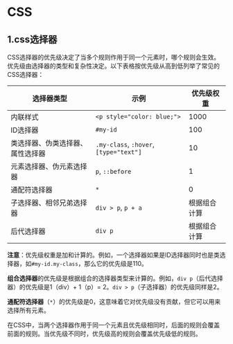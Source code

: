 # CSS

## 1.css选择器
CSS选择器的优先级决定了当多个规则作用于同一个元素时，哪个规则会生效。优先级由选择器的类型和复杂性决定。以下表格按优先级从高到低列举了常见的CSS选择器：

| 选择器类型                | 示例                         | 优先级权重 |
|-------------------------|------------------------------|------------|
| 内联样式                 | `<p style="color: blue;">`  | 1000       |
| ID选择器                 | `#my-id`                     | 100        |
| 类选择器、伪类选择器、属性选择器 | `.my-class`, `:hover`, `[type="text"]` | 10         |
| 元素选择器、伪元素选择器 | `p`, `::before`              | 1          |
| 通配符选择器             | `*`                          | 0          |
| 子选择器、相邻兄弟选择器 | `div > p`, `p + a`           | 根据组合计算 |
| 后代选择器               | `div p`                      | 根据组合计算 |

**注意**：优先级权重是加和计算的。例如，一个选择器如果是ID选择器同时也是类选择器，如`#my-id.my-class`，那么它的优先级是110。

**组合选择器**的优先级是根据组合的选择器类型来计算的。例如，`div p`（后代选择器）的优先级是1（div）+ 1（p）= 2。`div > p`（子选择器）的优先级同样是2。

**通配符选择器**（`*`）的优先级是0，这意味着它对优先级没有贡献，但它可以用来选择所有元素。

在CSS中，当两个选择器作用于同一个元素且优先级相同时，后面的规则会覆盖前面的规则。当优先级不同时，优先级高的规则会覆盖优先级低的规则。

